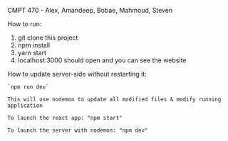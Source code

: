 CMPT 470 - Alex, Amandeep, Bobae, Mahmoud, Steven

How to run:

1. git clone this project
2. npm install
3. yarn start
4. localhost:3000 should open and you can see the website

How to update server-side without restarting it:

    `npm run dev`

    This will use nodemon to update all modified files & modify running application

    To launch the react app: "npm start"

    To launch the server with nodemon: "npm dev"
